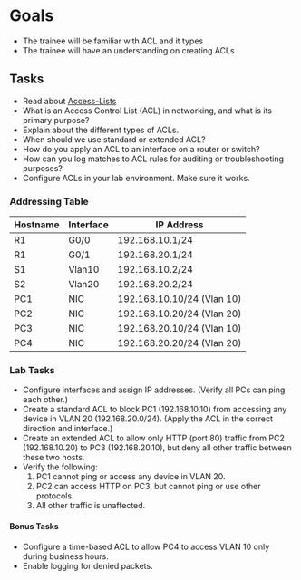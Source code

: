 # Goals

- The trainee will be familiar with ACL and it types
- The trainee will have an understanding on creating ACLs

## Tasks

- Read about [Access-Lists](https://www.cisco.com/c/en/us/support/docs/security/ios-firewall/23602-confaccesslists.html)
- What is an Access Control List (ACL) in networking, and what is its primary purpose?
- Explain about the different types of ACLs.
- When should we use standard or extended ACL?
- How do you apply an ACL to an interface on a router or switch?
- How can you log matches to ACL rules for auditing or troubleshooting purposes?
- Configure ACLs in your lab environment. Make sure it works.

### Addressing Table

| Hostname | Interface | IP Address     |
|----------|-----------|----------------|
| R1       | G0/0      | 192.168.10.1/24|
| R1       | G0/1      | 192.168.20.1/24|
| S1       | Vlan10    | 192.168.10.2/24|
| S2       | Vlan20    | 192.168.20.2/24|
| PC1      | NIC       | 192.168.10.10/24 (Vlan 10)|
| PC2      | NIC       | 192.168.10.20/24 (Vlan 20)|
| PC3      | NIC       | 192.168.20.10/24 (Vlan 10)|
| PC4      | NIC       | 192.168.20.20/24 (Vlan 20)|

### Lab Tasks

- Configure interfaces and assign IP addresses. (Verify all PCs can ping each other.)
- Create a standard ACL to block PC1 (192.168.10.10) from accessing any device in VLAN 20 (192.168.20.0/24). (Apply the ACL in the correct direction and interface.)
- Create an extended ACL to allow only HTTP (port 80) traffic from PC2 (192.168.10.20) to PC3 (192.168.20.10), but deny all other traffic between these two hosts.
- Verify the following:
    1. PC1 cannot ping or access any device in VLAN 20.
    2. PC2 can access HTTP on PC3, but cannot ping or use other protocols.
    3. All other traffic is unaffected.

#### Bonus Tasks

- Configure a time-based ACL to allow PC4 to access VLAN 10 only during business hours.
- Enable logging for denied packets.
